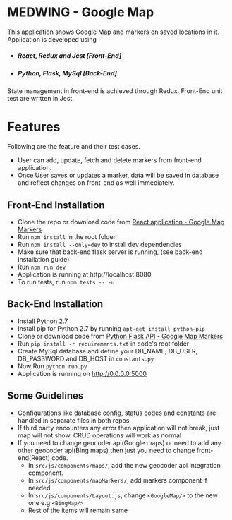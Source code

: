 # MEDWING - Google Map

This application shows Google Map and markers on saved locations in it.
Application is developed using
- ##### React, Redux and Jest [Front-End]
- ##### Python, Flask, MySql [Back-End]

State management in front-end is achieved through Redux. Front-End unit test are written in Jest.
# Features
Following are the feature and their test cases.

- User can add, update, fetch and delete markers from front-end application.
- Once User saves or updates a marker, data will be saved in database and reflect changes on front-end as well immediately.

## Front-End Installation

- Clone the repo or download code from [React application - Google Map Markers](https://github.com/ranakhurram666/GoogleMaps)
- Run `npm install` in the root folder
- Run `npm install --only=dev` to install dev dependencies
- Make sure that back-end flask server is running, (see back-end installation guide)
- Run `npm run dev`
- Application is running at http://localhost:8080
- To run tests, run `npm tests -- -u`

## Back-End Installation

- Install Python 2.7
- Install pip for Python 2.7 by running `apt-get install python-pip`
- Clone or download code from [Python Flask API - Google Map Markers](https://github.com/ranakhurram666/MapApi)
- Run `pip install -r requirements.txt` in code's root folder
- Create MySql database and define your DB_NAME, DB_USER, DB_PASSWORD and DB_HOST in `constants.py	`
- Now Run `python run.py`
- Application is running on http://0.0.0.0:5000

## Some Guidelines

- Configurations like database config, status codes and constants are handled in separate files in both repos
- If third party encounters any error then application will not break, just map will not show. CRUD operations will work as normal
- If you need to change geocoder api(Google maps) or need to add any other geocoder api(Bing maps) then just you need to change front-end(React) code.
	- In `src/js/components/maps/`, add the new geocoder api integration component.
	- In  `src/js/components/mapMarkers/`, add markers component if needed.
	- In `src/js/components/Layout.js`, change `<GoogleMap/>` to the new one e.g `<BingMap/>`
	- Rest of the items will remain same
